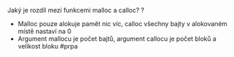 Jaký je rozdíl mezi funkcemi malloc a calloc?
?
- Malloc pouze alokuje pamět nic víc, calloc všechny bajty v alokovaném místě nastaví na 0 
- Argument mallocu je počet bajtů, argument callocu je počet bloků a velikost bloku
#prpa